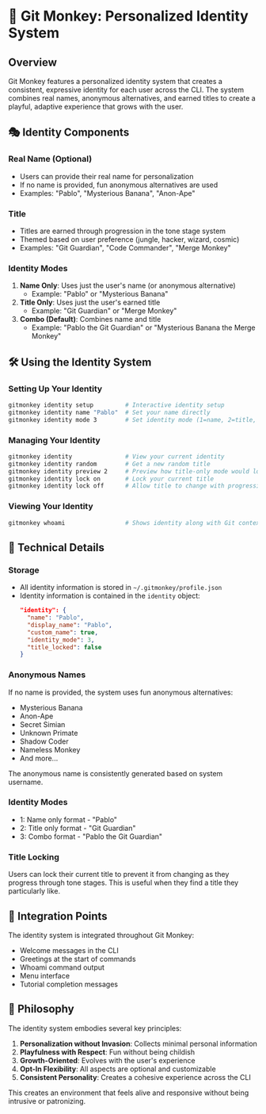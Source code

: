 # 🐒 Git Monkey: Personalized Identity System

## Overview

Git Monkey features a personalized identity system that creates a consistent, expressive identity for each user across the CLI. The system combines real names, anonymous alternatives, and earned titles to create a playful, adaptive experience that grows with the user.

## 🎭 Identity Components

### Real Name (Optional)
- Users can provide their real name for personalization
- If no name is provided, fun anonymous alternatives are used
- Examples: "Pablo", "Mysterious Banana", "Anon-Ape"

### Title
- Titles are earned through progression in the tone stage system
- Themed based on user preference (jungle, hacker, wizard, cosmic)
- Examples: "Git Guardian", "Code Commander", "Merge Monkey"

### Identity Modes
1. **Name Only**: Uses just the user's name (or anonymous alternative)
   - Example: "Pablo" or "Mysterious Banana"
2. **Title Only**: Uses just the user's earned title
   - Example: "Git Guardian" or "Merge Monkey"
3. **Combo (Default)**: Combines name and title
   - Example: "Pablo the Git Guardian" or "Mysterious Banana the Merge Monkey"

## 🛠️ Using the Identity System

### Setting Up Your Identity
```bash
gitmonkey identity setup         # Interactive identity setup
gitmonkey identity name "Pablo"  # Set your name directly
gitmonkey identity mode 3        # Set identity mode (1=name, 2=title, 3=combo)
```

### Managing Your Identity
```bash
gitmonkey identity               # View your current identity
gitmonkey identity random        # Get a new random title
gitmonkey identity preview 2     # Preview how title-only mode would look
gitmonkey identity lock on       # Lock your current title
gitmonkey identity lock off      # Allow title to change with progression
```

### Viewing Your Identity
```bash
gitmonkey whoami                 # Shows identity along with Git context
```

## 🧠 Technical Details

### Storage
- All identity information is stored in `~/.gitmonkey/profile.json`
- Identity information is contained in the `identity` object:
  ```json
  "identity": {
    "name": "Pablo",
    "display_name": "Pablo",
    "custom_name": true,
    "identity_mode": 3,
    "title_locked": false
  }
  ```

### Anonymous Names
If no name is provided, the system uses fun anonymous alternatives:
- Mysterious Banana
- Anon-Ape
- Secret Simian
- Unknown Primate
- Shadow Coder
- Nameless Monkey
- And more...

The anonymous name is consistently generated based on system username.

### Identity Modes
- 1: Name only format - "Pablo"
- 2: Title only format - "Git Guardian"
- 3: Combo format - "Pablo the Git Guardian"

### Title Locking
Users can lock their current title to prevent it from changing as they progress through tone stages. This is useful when they find a title they particularly like.

## 🎨 Integration Points

The identity system is integrated throughout Git Monkey:
- Welcome messages in the CLI
- Greetings at the start of commands
- Whoami command output
- Menu interface
- Tutorial completion messages

## 🌱 Philosophy

The identity system embodies several key principles:
1. **Personalization without Invasion**: Collects minimal personal information
2. **Playfulness with Respect**: Fun without being childish
3. **Growth-Oriented**: Evolves with the user's experience
4. **Opt-In Flexibility**: All aspects are optional and customizable
5. **Consistent Personality**: Creates a cohesive experience across the CLI

This creates an environment that feels alive and responsive without being intrusive or patronizing.